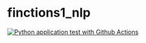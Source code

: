 # finctions1_nlp

[![Python application test with Github Actions](https://github.com/saideshith1905/finctions1_nlp/actions/workflows/main.yml/badge.svg)](https://github.com/saideshith1905/finctions1_nlp/actions/workflows/main.yml)
